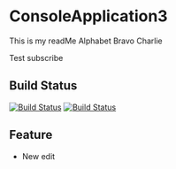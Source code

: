 # ConsoleApplication3
This is my readMe
Alphabet
Bravo
Charlie

Test subscribe

## Build Status
[![Build Status](https://search.visualstudio.com/Demo%20GitHub%20Integration/_apis/build/status/Demo%20GitHub%20Integration-.NET%20Desktop-CI)](https://search.visualstudio.com/Demo%20GitHub%20Integration/_build/latest?definitionId=23)
[![Build Status](https://travis-ci.org/mmitrik/ConsoleApplication2.svg?branch=master)](https://travis-ci.org/mmitrik/ConsoleApplication2)


## Feature
* New
edit
